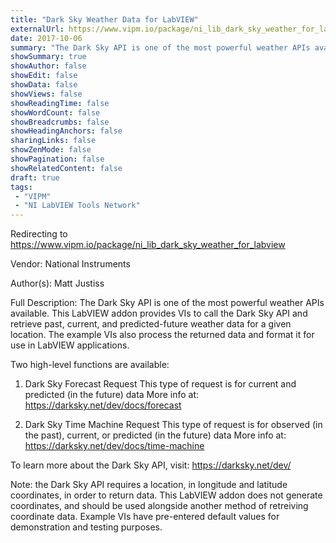 ```yaml
---
title: "Dark Sky Weather Data for LabVIEW"
externalUrl: https://www.vipm.io/package/ni_lib_dark_sky_weather_for_labview
date: 2017-10-06
summary: "The Dark Sky API is one of the most powerful weather APIs available."
showSummary: true
showAuthor: false
showEdit: false
showData: false
showViews: false
showReadingTime: false
showWordCount: false
showBreadcrumbs: false
showHeadingAnchors: false
sharingLinks: false
showZenMode: false
showPagination: false
showRelatedContent: false
draft: true
tags:
 - "VIPM"
 - "NI LabVIEW Tools Network"
---
```


Redirecting to https://www.vipm.io/package/ni_lib_dark_sky_weather_for_labview

Vendor: National Instruments

Author(s): Matt Justiss
 
Full Description:
The Dark Sky API is one of the most powerful weather APIs available. This LabVIEW addon provides VIs to call the Dark Sky API and retrieve past, current, and predicted-future weather data for a given location. The example VIs also process the returned data and format it for use in LabVIEW applications.

Two high-level functions are available:
1. Dark Sky Forecast Request
This type of request is for current and predicted (in the future) data
More info at: https://darksky.net/dev/docs/forecast

2. Dark Sky Time Machine Request
This type of request is for observed (in the past), current, or predicted (in the future) data
More info at: https://darksky.net/dev/docs/time-machine

To learn more about the Dark Sky API, visit:
https://darksky.net/dev/

Note: the Dark Sky API requires a location, in longitude and latitude coordinates, in order to return data. This LabVIEW addon does not generate coordinates, and should be used alongside another method of retreiving coordinate data. Example VIs have pre-entered default values for demonstration and testing purposes.